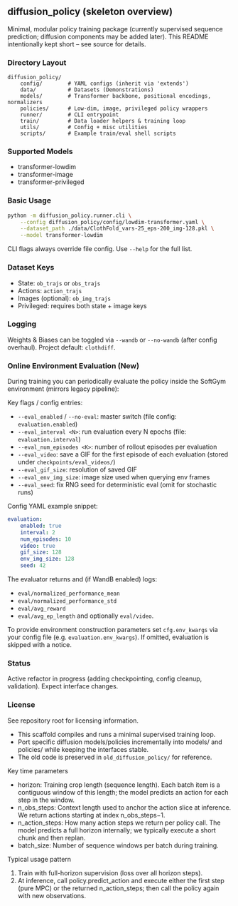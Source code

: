 ## diffusion_policy (skeleton overview)

Minimal, modular policy training package (currently supervised sequence prediction; diffusion components may be added later). This README intentionally kept short – see source for details.

### Directory Layout

```
diffusion_policy/
	config/        # YAML configs (inherit via 'extends')
	data/          # Datasets (Demonstrations)
	models/        # Transformer backbone, positional encodings, normalizers
	policies/      # Low-dim, image, privileged policy wrappers
	runner/        # CLI entrypoint
	train/         # Data loader helpers & training loop
	utils/         # Config + misc utilities
	scripts/       # Example train/eval shell scripts
```

### Supported Models
- transformer-lowdim
- transformer-image
- transformer-privileged

### Basic Usage
```bash
python -m diffusion_policy.runner.cli \
	--config diffusion_policy/config/lowdim-transformer.yaml \
	--dataset_path ./data/ClothFold_vars-25_eps-200_img-128.pkl \
	--model transformer-lowdim
```

CLI flags always override file config. Use `--help` for the full list.

### Dataset Keys
- State: `ob_trajs` or `obs_trajs`
- Actions: `action_trajs`
- Images (optional): `ob_img_trajs`
- Privileged: requires both state + image keys

### Logging
Weights & Biases can be toggled via `--wandb` or `--no-wandb` (after config overhaul). Project default: `clothdiff`.

### Online Environment Evaluation (New)
During training you can periodically evaluate the policy inside the SoftGym environment (mirrors legacy pipeline):

Key flags / config entries:
- `--eval_enabled` / `--no-eval`: master switch (file config: `evaluation.enabled`)
- `--eval_interval <N>`: run evaluation every N epochs (file: `evaluation.interval`)
- `--eval_num_episodes <K>`: number of rollout episodes per evaluation
- `--eval_video`: save a GIF for the first episode of each evaluation (stored under `checkpoints/eval_videos/`)
- `--eval_gif_size`: resolution of saved GIF
- `--eval_env_img_size`: image size used when querying env frames
- `--eval_seed`: fix RNG seed for deterministic eval (omit for stochastic runs)

Config YAML example snippet:
```yaml
evaluation:
	enabled: true
	interval: 2
	num_episodes: 10
	video: true
	gif_size: 128
	env_img_size: 128
	seed: 42
```

The evaluator returns and (if WandB enabled) logs:
- `eval/normalized_performance_mean`
- `eval/normalized_performance_std`
- `eval/avg_reward`
- `eval/avg_ep_length`
and optionally `eval/video`.

To provide environment construction parameters set `cfg.env_kwargs` via your config file (e.g. `evaluation.env_kwargs`). If omitted, evaluation is skipped with a notice.

### Status
Active refactor in progress (adding checkpointing, config cleanup, validation). Expect interface changes.

### License
See repository root for licensing information.

- This scaffold compiles and runs a minimal supervised training loop.
- Port specific diffusion models/policies incrementally into models/ and policies/ while keeping the interfaces stable.
- The old code is preserved in `old_diffusion_policy/` for reference.

Key time parameters
- horizon: Training crop length (sequence length). Each batch item is a contiguous window of this length; the model predicts an action for each step in the window.
- n_obs_steps: Context length used to anchor the action slice at inference. We return actions starting at index n_obs_steps−1.
- n_action_steps: How many action steps we return per policy call. The model predicts a full horizon internally; we typically execute a short chunk and then replan.
- batch_size: Number of sequence windows per batch during training.

Typical usage pattern
1) Train with full-horizon supervision (loss over all horizon steps).
2) At inference, call policy.predict_action and execute either the first step (pure MPC) or the returned n_action_steps; then call the policy again with new observations.
